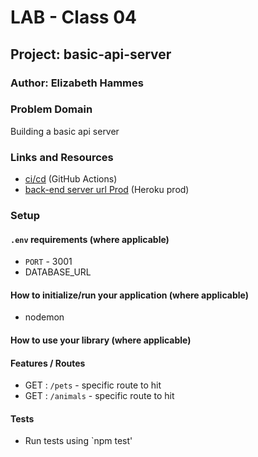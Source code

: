 # LAB - Class 04

## Project: basic-api-server

### Author: Elizabeth Hammes

### Problem Domain  

Building a basic api server

### Links and Resources

- [ci/cd](https://github.com/ehammes/api-server/actions) (GitHub Actions)
- [back-end server url Prod]() (Heroku prod)

### Setup

#### `.env` requirements (where applicable)

- `PORT` - 3001
- DATABASE_URL

#### How to initialize/run your application (where applicable)

- nodemon

#### How to use your library (where applicable)

#### Features / Routes

- GET : `/pets` - specific route to hit
- GET : `/animals` - specific route to hit

#### Tests

- Run tests using `npm test'
